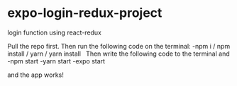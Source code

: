 # expo-login-redux-project
login function using react-redux


Pull the repo first. Then run the following code on the terminal:
-npm i / npm install / yarn / yarn install
 
Then write the following code to the terminal and
-npm start
-yarn start
-expo start

and the app works!